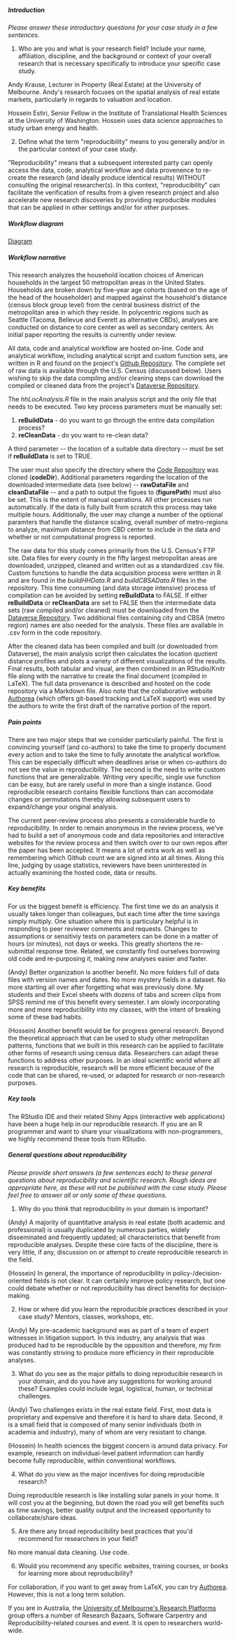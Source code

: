 ##### Introduction
*Please answer these introductory questions for your case study in a few sentences.*

1) Who are you and what is your research field? Include your name, affiliation, discipline, and the background or context of your overall research that is necessary specifically to introduce your specific case study.

Andy Krause, Lecturer in Property (Real Estate) at the University of Melbourne.  Andy's research focuses on the spatial analysis of real estate markets, particularly in regards to valuation and location. 

Hossein Estiri, Senior Fellow in the Institute of Translational Health Sciences at the University of Washington. Hossein uses data science approaches to study urban energy and health.

2) Define what the term "reproducibility" means to you generally and/or in the particular context of your case study.

"Reproducibility" means that a subsequent interested party can openly access the data, code, analytical workflow and data provenence to re-create the research (and ideally produce identical results) WITHOUT consulting the original researcher(s). In this context, "reproducibility" can facilitate the verification of results from a given research project and also accelerate new research discoveries by providing reproducible modules that can be applied in other settings and/or for other purposes.

##### Workflow diagram

[Diagram](workflowDiagram.pdf)

##### Workflow narrative

This research analyzes the household location choices of American households in the largest 50 metropolitan areas in the United States.  Households are broken down by five-year age cohorts (based on the age of the head of the householder) and mapped against the household's distance (census block group level) from the central business district of the metropolitan area in which they reside.  In polycentric regions such as Seattle (Tacoma, Bellevue and Everett as alternative CBDs), analyses are conducted on distance to core center as well as secondary centers. An initial paper reporting the results is currently under review.

All data, code and analytical workflow are hosted on-line.  Code and analytical workflow, including analytical script and custom function sets, are written in R and found on the project's [Github Repository](http:/github.com/andykrause/hhLocation).  The complete set of raw data is available through the U.S. Census (discussed below).  Users wishing to skip the data compiling and/or cleaning steps can download the compiled or cleaned data from the project's [Dataverse Repository](https://dataverse.harvard.edu/dataverse/repHHLoc/).  

The *hhLocAnalysis.R* file in the main analysis script and the only file that needs to be executed.  Two key process parameters must be manually set:

1. **reBuildData** - do you want to go through the entire data compilation process?
2. **reCleanData** - do you want to re-clean data?

A third parameter -- the location of a suitable data directory -- must be set if **reBuildData** is set to TRUE. 

The user must also specify the directory where the [Code Repository](http:/github.com/andykrause/hhLocation) was cloned (**codeDir**). Additional parameters regarding the location of the downloaded intermediate data (see below) -- **rawDataFile** and **cleanDataFile** -- and a path to output the figues to (**figurePath**) must also be set. This is the extent of manual operations. All other processes run automatically.  If the data is fully built from scratch this process may take multiple hours. Additionally, the user may change a number of the optional paramters that handle the distance scaling, overall number of metro-regions to analyze, maximum distance from CBD center to include in the data and whether or not computational progress is reported. 

The raw data for this study comes primarily from the U.S. Census's FTP site.  Data files for every county in the fifty largest metropolitan areas are downloaded, unzipped, cleaned and written out as a standardized .csv file.  Custom functions to handle the data acquisition process were written in R and are found in the *buildHHData.R* and *buildCBSAData.R* files in the repository.  This time consuming (and data storage intensive) process of compilation can be avoided by setting **reBuildData** to FALSE. If either **reBuildData** or **reCleanData** are set to FALSE then the intermediate data sets (raw compiled and/or cleaned) must be downloaded from the [Dataverse Repository](https://dataverse.harvard.edu/dataverse/repHHLoc/).  Two additional files containing city and CBSA (metro region) names are also needed for the analysis.  These files are available in .csv form in the code repository. 

After the cleaned data has been compiled and built (or downloaded from Dataverse), the main analysis script then calculates the location quotient distance profiles and plots a variety of different visualizations of the results. Final results, both tabular and visual, are then combined in an RStudio/Knitr file along with the narrative to create the final document (compiled in LaTeX).  The full data provenance is described and hosted on the code repository via a Markdown file.  Also note that the collaborative website [Authorea](https://www.authorea.com/users/18208) (which offers git-based tracking and LaTeX support) was used by the authors to write the first draft of the narrative portion of the report.  

##### Pain points

There are two major steps that we consider particularly painful.  The first is convincing yourself (and co-authors) to take the time to properly document every action and to take the time to fully annotate the analytical workflow.  This can be especially difficult when deadlines arise or when co-authors do not see the value in reproducibility.  The second is the need to write custom functions that are generalizable.  Writing very specific, single use function can be easy, but are rarely useful in more than a single instance.  Good reproducible research contains flexible functions than can accomodate changes or permutations thereby allowing subsequent users to expand/change your original analysis.  

The current peer-review process also presents a considerable hurdle to reproducibility.  In order to remain anonymous in the review process, we've had to build a set of anonymous code and data repositories and interactive websites for the review process and then switch over to our own repos after the paper has been accepted. It means a lot of extra work as well as remembering which Github count we are signed into at all times.  Along this line, judging by usage statistics, reviewers have been uninterested in actually examining the hosted code, data or results. 

##### Key benefits

For us the biggest benefit is efficiency.  The first time we do an analysis it usually takes longer than colleagues, but each time after the time savings simply multiply.  One situation where this is particulary helpful is in responding to peer reviewer comments and requests.  Changes to assumptions or sensitiviy tests on parameters can be done in a matter of hours (or minutes), not days or weeks.  This greatly shortens the re-submittal response time.  Related, we constantly find ourselves borrowing old code and re-purposing it, making new analyses easier and faster.  

(Andy) Better organization is another benefit.  No more folders full of data files with version names and dates. No more mystery fields in a dataset. No more starting all over after forgetting what was previously done. My students and their Excel sheets with dozens of tabs and screen clips from SPSS remind me of this benefit every semester. I am slowly incorporating more and more reproducibility into my classes, with the intent of breaking some of these bad habits.

(Hossein) Another benefit would be for progress general research. Beyond the theoretical approach that can be used to study other metropolitan patterns, functions that we built in this research can be applied to facilitate other forms of research using census data. Researchers can adapt these functions to address other purposes. In an ideal scientific world where all research is reproducible, research will be more efficient because of the code that can be shared, re-used, or adapted for research or non-research purposes.

##### Key tools

The RStudio IDE and their related Shiny Apps (interactive web applications) have been a huge help in our reproducible research.  If you are an R programmer and want to share your visualizations with non-programmers, we highly recommend these tools from RStudio. 

##### General questions about reproducibility

*Please provide short answers (a few sentences each) to these general questions about reproducibility and scientific research. Rough ideas are appropriate here, as these will not be published with the case study. Please feel free to answer all or only some of these questions.*

1) Why do you think that reproducibility in your domain is important?

(Andy) A majority of quantitative analysis in real estate (both academic and professional) is usually duplicated by numerous parties, widely disseminated and frequently updated; all characteristics that benefit from reproducible analyses. Despite these core facts of the discipline, there is very little, if any, discussion on or attempt to create reproducible research in the field. 

(Hossein) In general, the importance of reproducibility in policy-/decision-oriented fields is not clear. It can certainly improve policy research, but one could debate whether or not reproducibility has direct benefits for decision-making.

2) How or where did you learn the reproducible practices described in your case study? Mentors, classes, workshops, etc.

(Andy) My pre-academic background was as part of a team of expert witnesses in litigation support.  In this industry, any analysis that was produced had to be reproducible by the opposition and therefore, my firm was constantly striving to produce more efficiency in their reproducible analyses.  

3) What do you see as the major pitfalls to doing reproducible research in your domain, and do you have any suggestions for working around these? Examples could include legal, logistical, human, or technical challenges.

(Andy) Two challenges exists in the real estate field.  First, most data is proprietary and expensive and therefore it is hard to share data.  Second, it is a small field that is composed of many senior individuals (both in academia and industry), many of whom are very resistant to change. 

(Hossein) In health sciences the biggest concern is around data privacy. For example, research on individual-level patient information can hardly become fully reproducible, within conventional workflows.

4) What do you view as the major incentives for doing reproducible research?

Doing reproducible research is like installing solar panels in your home. It will cost you at the beginning, but down the road you will get benefits such as time savings, better quality output and the increased opportunity to collaborate/share ideas.  

5) Are there any broad reproducibility best practices that you'd recommend for researchers in your field?

No more manual data cleaning.  Use code.  

6) Would you recommend any specific websites, training courses, or books for learning more about reproducibility?

For collaboration, if you want to get away from LaTeX, you can try [Authorea](https://www.authorea.com/). However, this is not a long term solution.

If you are in Australia, the [University of Melbourne's Research Platforms](http://blogs.unimelb.edu.au/researchplatforms/) group offers a number of Research Bazaars, Software Carpentry and Reproducibility-related courses and event.  It is open to researchers world-wide.  
